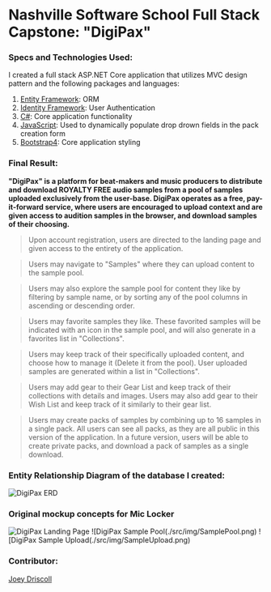 # Nashville Software School Full Stack Capstone: "DigiPax"

### Specs and Technologies Used:

I created a full stack ASP.NET Core application that utilizes MVC design pattern and the following packages and languages:

1. [Entity Framework](https://docs.microsoft.com/en-us/ef/): ORM
2. [Identity Framework](https://docs.microsoft.com/en-us/aspnet/identity/overview/getting-started/introduction-to-aspnet-identity): User Authentication
3. [C#](https://docs.microsoft.com/en-us/dotnet/csharp/): Core application functionality
4. [JavaScript](https://www.javascript.com/): Used to dynamically populate drop drown fields in the pack creation form
5. [Bootstrap4](https://getbootstrap.com/): Core application styling

### Final Result:

**"DigiPax" is a platform for beat-makers and music producers to distribute and download ROYALTY FREE audio samples from a pool of samples uploaded exclusively from the user-base. DigiPax operates as a free, pay-it-forward service, where users are encouraged to upload context and are given access to audition samples in the browser, and download samples of their choosing.**

> Upon account registration, users are directed to the landing page and given access to the entirety of the application.

> Users may navigate to "Samples" where they can upload content to the sample pool.

> Users may also explore the sample pool for content they like by filtering by  sample name, or by sorting any of the pool columns in ascending or descending order.

> Users may favorite samples they like. These favorited samples will be indicated with an icon in the sample pool, and will also generate in a favorites list in "Collections".

> Users may keep track of their specifically uploaded content, and choose how to manage it (Delete it from the pool). User uploaded samples are generated within a list in "Collections".

> Users may add gear to their Gear List and keep track of their collections with details and images. Users may also add gear to their Wish List and keep track of it similarly to their gear list.

> Users may create packs of samples by combining up to 16 samples in a single pack. All users can see all packs, as they are all public in this version of the application. In a future version, users will be able to create private packs, and download a pack of samples as a single download.

### Entity Relationship Diagram of the database I created:

![DigiPax ERD](./src/img/erd.png)

### Original mockup concepts for Mic Locker

![DigiPax Landing Page](./src/img/LandingPage.png)
![DigiPax Sample Pool(./src/img/SamplePool.png)
![DigiPax Sample Upload(./src/img/SampleUpload.png)



### Contributor:

[Joey Driscoll](https://github.com/Jdriscoll1993)
